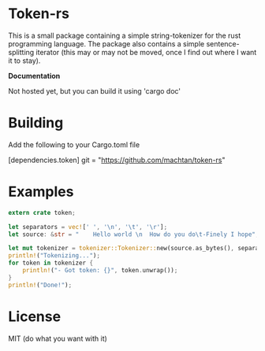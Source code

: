 # Token-rs
This is a small package containing a simple string-tokenizer for the rust programming language. The package also contains a simple sentence-splitting iterator (this may or may not be moved, once I find out where I want it to stay).

**Documentation**

Not hosted yet, but you can build it using 'cargo doc'

# Building
Add the following to your Cargo.toml file

[dependencies.token]
git = "https://github.com/machtan/token-rs"

# Examples

```rust
extern crate token;

let separators = vec![' ', '\n', '\t', '\r'];
let source: &str = "    Hello world \n  How do you do\t-Finely I hope";

let mut tokenizer = tokenizer::Tokenizer::new(source.as_bytes(), separators);
println!("Tokenizing...");
for token in tokenizer {
    println!("- Got token: {}", token.unwrap());
}
println!("Done!");
```

# License
MIT (do what you want with it)
